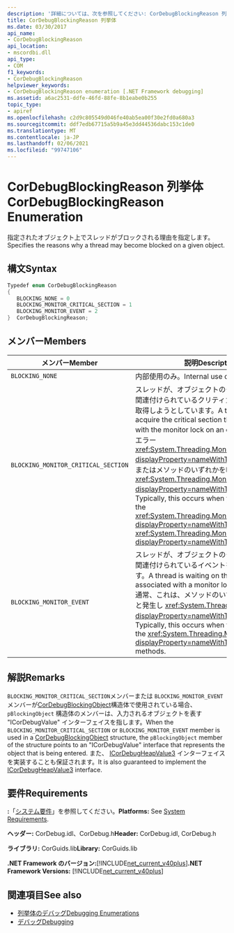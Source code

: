 ```yaml
---
description: '詳細については、次を参照してください: CorDebugBlockingReason 列挙型'
title: CorDebugBlockingReason 列挙体
ms.date: 03/30/2017
api_name:
- CorDebugBlockingReason
api_location:
- mscordbi.dll
api_type:
- COM
f1_keywords:
- CorDebugBlockingReason
helpviewer_keywords:
- CorDebugBlockingReason enumeration [.NET Framework debugging]
ms.assetid: a6ac2531-ddfe-46fd-88fe-8b1eabe0b255
topic_type:
- apiref
ms.openlocfilehash: c2d9c805549d046fe40ab5ea00f30e2fd0a680a3
ms.sourcegitcommit: ddf7edb67715a5b9a45e3dd44536dabc153c1de0
ms.translationtype: MT
ms.contentlocale: ja-JP
ms.lasthandoff: 02/06/2021
ms.locfileid: "99747106"
---
```

# <a name="cordebugblockingreason-enumeration"></a><span data-ttu-id="e5edf-103">CorDebugBlockingReason 列挙体</span><span class="sxs-lookup"><span data-stu-id="e5edf-103">CorDebugBlockingReason Enumeration</span></span>

<span data-ttu-id="e5edf-104">指定されたオブジェクト上でスレッドがブロックされる理由を指定します。</span><span class="sxs-lookup"><span data-stu-id="e5edf-104">Specifies the reasons why a thread may become blocked on a given object.</span></span>  
  
## <a name="syntax"></a><span data-ttu-id="e5edf-105">構文</span><span class="sxs-lookup"><span data-stu-id="e5edf-105">Syntax</span></span>  
  
```cpp  
Typedef enum CorDebugBlockingReason  
{  
   BLOCKING_NONE = 0  
   BLOCKING_MONITOR_CRITICAL_SECTION = 1  
   BLOCKING_MONITOR_EVENT = 2  
}  CorDebugBlockingReason;  
```  
  
## <a name="members"></a><span data-ttu-id="e5edf-106">メンバー</span><span class="sxs-lookup"><span data-stu-id="e5edf-106">Members</span></span>  
  
|<span data-ttu-id="e5edf-107">メンバー</span><span class="sxs-lookup"><span data-stu-id="e5edf-107">Member</span></span>|<span data-ttu-id="e5edf-108">説明</span><span class="sxs-lookup"><span data-stu-id="e5edf-108">Description</span></span>|  
|------------|-----------------|  
|`BLOCKING_NONE`|<span data-ttu-id="e5edf-109">内部使用のみ。</span><span class="sxs-lookup"><span data-stu-id="e5edf-109">Internal use only.</span></span>|  
|`BLOCKING_MONITOR_CRITICAL_SECTION`|<span data-ttu-id="e5edf-110">スレッドが、オブジェクトのモニターロックに関連付けられているクリティカルセクションを取得しようとしています。</span><span class="sxs-lookup"><span data-stu-id="e5edf-110">A thread is trying to acquire the critical section that is associated with the monitor lock on an object.</span></span> <span data-ttu-id="e5edf-111">通常、このエラー <xref:System.Threading.Monitor.Enter%2A?displayProperty=nameWithType> は、メソッドまたはメソッドのいずれかを呼び出すと発生し <xref:System.Threading.Monitor.TryEnter%2A?displayProperty=nameWithType> ます。</span><span class="sxs-lookup"><span data-stu-id="e5edf-111">Typically, this occurs when you call one of the <xref:System.Threading.Monitor.Enter%2A?displayProperty=nameWithType> or <xref:System.Threading.Monitor.TryEnter%2A?displayProperty=nameWithType> methods.</span></span>|  
|`BLOCKING_MONITOR_EVENT`|<span data-ttu-id="e5edf-112">スレッドが、オブジェクトのモニターロックに関連付けられているイベントを待機しています。</span><span class="sxs-lookup"><span data-stu-id="e5edf-112">A thread is waiting on the event that is associated with a monitor lock for an object.</span></span> <span data-ttu-id="e5edf-113">通常、これは、メソッドのいずれかを呼び出すと発生し <xref:System.Threading.Monitor?displayProperty=nameWithType> `Wait` ます。</span><span class="sxs-lookup"><span data-stu-id="e5edf-113">Typically, this occurs when you call one of the <xref:System.Threading.Monitor?displayProperty=nameWithType>`Wait` methods.</span></span>|  
  
## <a name="remarks"></a><span data-ttu-id="e5edf-114">解説</span><span class="sxs-lookup"><span data-stu-id="e5edf-114">Remarks</span></span>  

 <span data-ttu-id="e5edf-115">`BLOCKING_MONITOR_CRITICAL_SECTION`メンバーまたは `BLOCKING_MONITOR_EVENT` メンバーが[CorDebugBlockingObject](cordebugblockingobject-structure.md)構造体で使用されている場合、 `pBlockingObject` 構造体のメンバーは、入力されるオブジェクトを表す "ICorDebugValue" インターフェイスを指します。</span><span class="sxs-lookup"><span data-stu-id="e5edf-115">When the `BLOCKING_MONITOR_CRITICAL_SECTION` or `BLOCKING_MONITOR_EVENT` member is used in a [CorDebugBlockingObject](cordebugblockingobject-structure.md) structure, the `pBlockingObject` member of the structure points to an "ICorDebugValue" interface that represents the object that is being entered.</span></span> <span data-ttu-id="e5edf-116">また、 [ICorDebugHeapValue3](icordebugheapvalue3-interface.md) インターフェイスを実装することも保証されます。</span><span class="sxs-lookup"><span data-stu-id="e5edf-116">It is also guaranteed to implement the [ICorDebugHeapValue3](icordebugheapvalue3-interface.md) interface.</span></span>  
  
## <a name="requirements"></a><span data-ttu-id="e5edf-117">要件</span><span class="sxs-lookup"><span data-stu-id="e5edf-117">Requirements</span></span>  

 <span data-ttu-id="e5edf-118">**:**「[システム要件](../../get-started/system-requirements.md)」を参照してください。</span><span class="sxs-lookup"><span data-stu-id="e5edf-118">**Platforms:** See [System Requirements](../../get-started/system-requirements.md).</span></span>  
  
 <span data-ttu-id="e5edf-119">**ヘッダー:** CorDebug.idl、CorDebug.h</span><span class="sxs-lookup"><span data-stu-id="e5edf-119">**Header:** CorDebug.idl, CorDebug.h</span></span>  
  
 <span data-ttu-id="e5edf-120">**ライブラリ:** CorGuids.lib</span><span class="sxs-lookup"><span data-stu-id="e5edf-120">**Library:** CorGuids.lib</span></span>  
  
 <span data-ttu-id="e5edf-121">**.NET Framework のバージョン:**[!INCLUDE[net_current_v40plus](../../../../includes/net-current-v40plus-md.md)]</span><span class="sxs-lookup"><span data-stu-id="e5edf-121">**.NET Framework Versions:** [!INCLUDE[net_current_v40plus](../../../../includes/net-current-v40plus-md.md)]</span></span>  
  
## <a name="see-also"></a><span data-ttu-id="e5edf-122">関連項目</span><span class="sxs-lookup"><span data-stu-id="e5edf-122">See also</span></span>

- [<span data-ttu-id="e5edf-123">列挙体のデバッグ</span><span class="sxs-lookup"><span data-stu-id="e5edf-123">Debugging Enumerations</span></span>](debugging-enumerations.md)
- [<span data-ttu-id="e5edf-124">デバッグ</span><span class="sxs-lookup"><span data-stu-id="e5edf-124">Debugging</span></span>](index.md)
